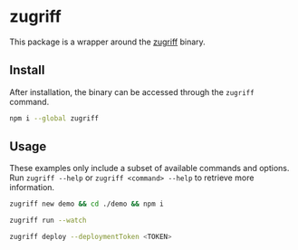 # zugriff

This package is a wrapper around the [zugriff](https://crates.io/zugriff) binary.

## Install

After installation, the binary can be accessed through the `zugriff` command.

```zsh
npm i --global zugriff
```

## Usage

These examples only include a subset of available commands and options. Run `zugriff --help` or `zugriff <command> --help` to retrieve more information.

```zsh
zugriff new demo && cd ./demo && npm i
```

```zsh
zugriff run --watch
```

```zsh
zugriff deploy --deploymentToken <TOKEN>
```
